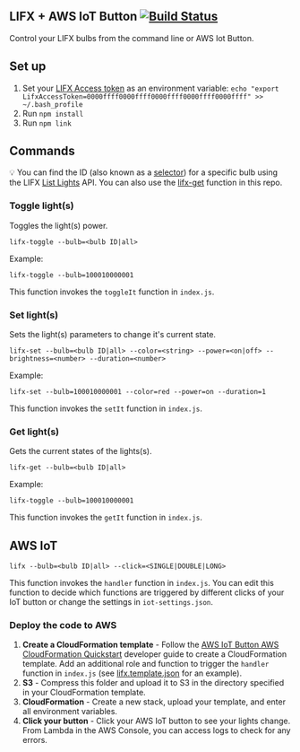 LIFX + AWS IoT Button [![Build Status](https://travis-ci.com/katydecorah/lifx.svg?token=TZtB5nKVkXgMi2Yv8Ay6&branch=master)](https://travis-ci.com/katydecorah/lifx)
---------------------

Control your LIFX bulbs from the command line or AWS Iot Button.

## Set up

1. Set your [LIFX Access token](https://cloud.lifx.com/settings) as an environment variable: `echo "export LifxAccessToken=0000ffff0000ffff0000ffff0000ffff0000ffff" >> ~/.bash_profile`
2. Run `npm install`
3. Run `npm link`

## Commands

:bulb: You can find the ID (also known as a [selector](https://api.developer.lifx.com/docs/selectors)) for a specific bulb using the LIFX [List Lights](https://api.developer.lifx.com/docs/list-lights) API. You can also use the [lifx-get](#get-lights) function in this repo.

### Toggle light(s)

Toggles the light(s) power.

```
lifx-toggle --bulb=<bulb ID|all>
```

Example:

```
lifx-toggle --bulb=100010000001
```

This function invokes the `toggleIt` function in `index.js`.

### Set light(s)

Sets the light(s) parameters to change it's current state.

```
lifx-set --bulb=<bulb ID|all> --color=<string> --power=<on|off> --brightness=<number> --duration=<number>
```

Example:

```
lifx-set --bulb=100010000001 --color=red --power=on --duration=1
```

This function invokes the `setIt` function in `index.js`.

### Get light(s)

Gets the current states of the lights(s).

```
lifx-get --bulb=<bulb ID|all>
```

Example:

```
lifx-toggle --bulb=100010000001
```

This function invokes the `getIt` function in `index.js`.

## AWS IoT

```
lifx --bulb=<bulb ID|all> --click=<SINGLE|DOUBLE|LONG>
```

This function invokes the `handler` function in `index.js`. You can edit this function to decide which functions are triggered by different clicks of your IoT button or change the settings in `iot-settings.json`.

### Deploy the code to AWS

1. **Create a CloudFormation template** - Follow the [AWS IoT Button AWS CloudFormation Quickstart](http://docs.aws.amazon.com/iot/latest/developerguide/iot-button-cloudformation.html) developer guide to create a CloudFormation template. Add an additional role and function to trigger the `handler` function in `index.js` (see [lifx.template.json](https://github.com/katydecorah/lifx/blob/master/cloudformation/lifx.template.json) for an example).
2. **S3** - Compress this folder and upload it to S3 in the directory specified in your CloudFormation template.
3. **CloudFormation** - Create a new stack, upload your template, and enter all environment variables.
4. **Click your button** - Click your AWS IoT button to see your lights change. From Lambda in the AWS Console, you can access logs to check for any errors.
